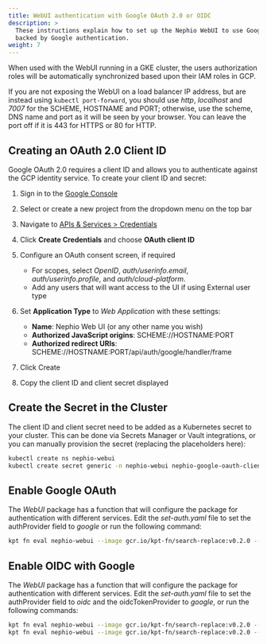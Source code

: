 ```yaml
---
title: WebUI authentication with Google OAuth 2.0 or OIDC
description: >
  These instructions explain how to set up the Nephio WebUI to use Google OAuth 2.0 for authentication, or using OIDC
  backed by Google authentication. 
weight: 7
---
```



When used with the WebUI running in a GKE cluster, the users authorization roles will be automatically synchronized
based upon their IAM roles in GCP.

If you are not exposing the WebUI on a load balancer IP address, but are instead using `kubectl port-forward`, you
should use *http*, *localhost* and *7007* for the SCHEME, HOSTNAME and PORT; otherwise, use the scheme, DNS name
and port as it will be seen by your browser. You can leave the port off if it is 443 for HTTPS or 80 for HTTP.

## Creating an OAuth 2.0 Client ID

Google OAuth 2.0 requires a client ID and allows you to authenticate against the GCP identity service. To create your
client ID and secret:

1. Sign in to the [Google Console](https://console.cloud.google.com)
2. Select or create a new project from the dropdown menu on the top bar
3. Navigate to [APIs & Services > Credentials](https://console.cloud.google.com/apis/credentials)
4. Click **Create Credentials** and choose **OAuth client ID**
5. Configure an OAuth consent screen, if required

   - For scopes, select *OpenID*, *auth/userinfo.email*, *auth/userinfo.profile*, and *auth/cloud-platform*.
   - Add any users that will want access to the UI if using External user type

6. Set **Application Type** to *Web Application* with these settings:

   - **Name**: Nephio Web UI (or any other name you wish)
   - **Authorized JavaScript origins**: SCHEME://HOSTNAME:PORT
   - **Authorized redirect URIs**: SCHEME://HOSTNAME:PORT/api/auth/google/handler/frame

7. Click Create
8. Copy the client ID and client secret displayed

## Create the Secret in the Cluster

The client ID and client secret need to be added as a Kubernetes secret to your cluster. This can be done via Secrets
Manager or Vault integrations, or you can manually provision the secret (replacing the placeholders here):

```bash
kubectl create ns nephio-webui
kubectl create secret generic -n nephio-webui nephio-google-oauth-client --from-literal=client-id=CLIENT_ID_PLACEHOLDER --from-literal=client-secret=CLIENT_SECRET_PLACEHOLDER
```

## Enable Google OAuth

The *WebUI* package has a function that will configure the package for authentication with different services. Edit the
*set-auth.yaml* file to set the authProvider field to *google* or run the following command:

```bash
kpt fn eval nephio-webui --image gcr.io/kpt-fn/search-replace:v0.2.0 --match-name set-auth -- 'by-path=authProvider' 'put-value=google'
```
## Enable OIDC with Google

The *WebUI* package has a function that will configure the package for authentication with different services. Edit the
*set-auth.yaml* file to set the authProvider field to *oidc* and the oidcTokenProvider to *google*, or run the following
commands:

```bash
kpt fn eval nephio-webui --image gcr.io/kpt-fn/search-replace:v0.2.0 --match-name set-auth -- 'by-path=authProvider' 'put-value=oidc'
kpt fn eval nephio-webui --image gcr.io/kpt-fn/search-replace:v0.2.0 --match-name set-auth -- 'by-path=oidcTokenProvider' 'put-value=google'
```
